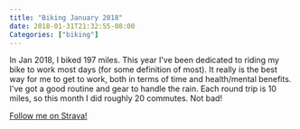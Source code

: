 ```yaml
---
title: "Biking January 2018"
date: 2018-01-31T21:32:55-08:00
Categories: ["biking"]
---
```

In Jan 2018, I biked 197 miles. This year I've been dedicated to riding my bike to work most days (for some definition of most). It really is the best way for me to get to work, both in terms of time and health/mental benefits. I've got a good routine and gear to handle the rain. Each round trip is 10 miles, so this month I did roughly 20 commutes. Not bad!

[Follow me on Strava!](https://www.strava.com/athletes/6632067)
